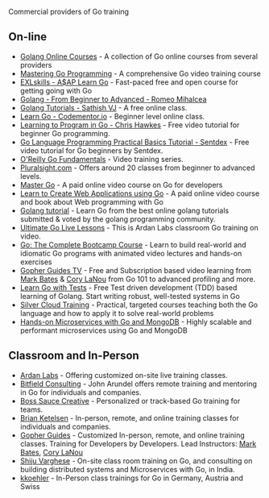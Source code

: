 Commercial providers of Go training

## On-line

* [Golang Online Courses](https://classpert.com/go-programming) - A collection of Go online courses from several providers
* [Mastering Go Programming](https://www.packtpub.com/application-development/mastering-go-programming-video) - A comprehensive Go video training course 
* [EXLskills - A$AP Learn Go](https://exlskills.com/learn-en/courses/aap-learn-go-golang--learn_golang_asap) - Fast-paced free and open course for getting going with Go
* [Golang - From Beginner to Advanced - Romeo Mihalcea](https://www.devcasts.io/course/golang-from-beginner-to-advanced/)
* [Golang Tutorials - Sathish VJ](http://golangtutorials.blogspot.com/2011/05/table-of-contents.html) - A free online class.
* [Learn Go - Codementor.io](https://www.codementor.io/go) - Beginner level online class.
* [Learning to Program in Go - Chris Hawkes](https://www.youtube.com/playlist?list=PLei96ZX_m9sVSEXWwZi8uwd2vqCpEm4m6) - Free video tutorial for beginner Go programming.
* [Go Language Programming Practical Basics Tutorial - Sentdex](https://www.youtube.com/playlist?list=PLQVvvaa0QuDeF3hP0wQoSxpkqgRcgxMqX) - Free video tutorial for Go beginners by Sentdex.
* [O'Reilly Go Fundamentals](http://shop.oreilly.com/category/learning-path/go-fundamentals.do) - Video training series.
* [Pluralsight.com](http://www.pluralsight.com/tag/golang) - Offers around 20 classes from beginner to advanced levels.
* [Master Go](https://appliedgo.com/p/mastergo/) - A paid online video course on Go for developers
* [Learn to Create Web Applications using Go](https://www.usegolang.com/) - A paid online video course and book about Web programming with Go
* [Golang tutorial](https://hackr.io/tutorials/learn-golang) - Learn Go from the best online golang tutorials submitted & voted by the golang programming community.
* [Ultimate Go Live Lessons](http://www.informit.com/store/ultimate-go-programming-livelessons-9780134757483) - This is Ardan Labs classroom Go training on video.
* [Go: The Complete Bootcamp Course](https://www.udemy.com/learn-go-the-complete-bootcamp-course-golang/?couponCode=GOWIKI) - Learn to build real-world and idiomatic Go programs with animated video lectures and hands-on exercises
* [Gopher Guides TV](https://www.gopherguides.tv) - Free and Subscription based video learning from [Mark Bates](http://www.gopherguides.com/team/mark.bates) & [Cory LaNou](http://www.gopherguides.com/team/cory.lanou) from Go 101 to advanced profiling and more.
* [Learn Go with Tests](https://quii.gitbook.io/learn-go-with-tests/) -  Free Test driven development (TDD) based learning of Golang. Start writing robust, well-tested systems in Go
* [Silver Cloud Training](https://courses.silvercloudtraining.com/) - Practical, targeted courses teaching both the Go language and how to apply it to solve real-world problems
* [Hands-on Microservices with Go and MongoDB](https://www.packtpub.com/web-development/hands-on-microservices-with-go-and-mongodb-video?utm_source=golang.org&utm_medium=Github_referral&utm_OutreachV14248dollar5) - Highly scalable and performant microservices using Go and MongoDB

## Classroom and In-Person

* [Ardan Labs](https://www.ardanlabs.com/) - Offering customized on-site live training classes.
* [Bitfield Consulting](https://bitfieldconsulting.com/go-mentoring) - John Arundel offers remote training and mentoring in Go for individuals and companies.
* [Boss Sauce Creative](https://bosssauce.it/services/training) - Personalized or track-based Go training for teams.
* [Brian Ketelsen](https://www.brianketelsen.com/) - In-person, remote, and online training classes for individuals and companies.
* [Gopher Guides](https://www.gopherguides.com/) - Customized In-person, remote, and online training classes.  Training for Developers by Developers.  Lead Instructors: [Mark Bates](http://www.gopherguides.com/team/mark.bates), [Cory LaNou](http://www.gopherguides.com/team/cory.lanou)
* [Shiju Varghese](http://bit.ly/shijuv-go) - On-site class room training on Go, and consulting on building distributed systems and Microservices with Go, in India.
* [kkoehler](https://golang.kkoehler.com) - In-Person class trainings for Go in Germany, Austria and Swiss